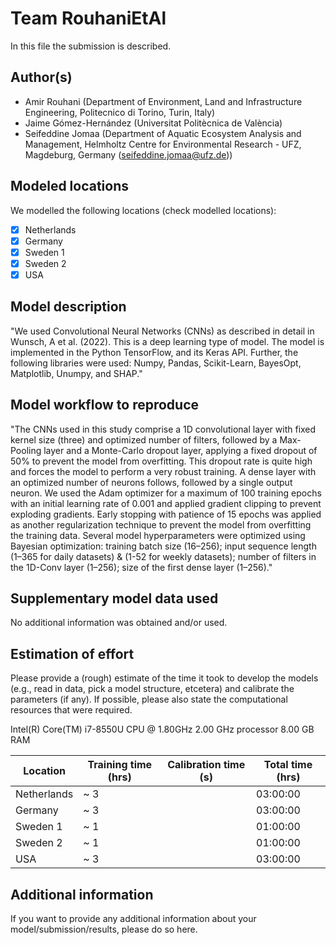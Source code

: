 # Team RouhaniEtAl

In this file the submission is described. 

## Author(s)

- Amir Rouhani (Department of Environment, Land and Infrastructure Engineering, Politecnico di Torino, Turin, Italy)
- Jaime Gómez-Hernández (Universitat Politècnica de València)
- Seifeddine Jomaa (Department of Aquatic Ecosystem Analysis and Management, Helmholtz Centre for Environmental Research - UFZ, Magdeburg, Germany (seifeddine.jomaa@ufz.de))

## Modeled locations

We modelled the following locations (check modelled locations):

- [x] Netherlands
- [x] Germany
- [X] Sweden 1
- [x] Sweden 2
- [x] USA

## Model description

"We used Convolutional Neural Networks (CNNs) as described in detail in Wunsch, A et al. (2022). This is a deep learning type of model. The model is 
implemented in the Python TensorFlow, and its Keras API. Further, the following libraries were used: Numpy, Pandas, Scikit-Learn, BayesOpt, Matplotlib, Unumpy, and SHAP."

## Model workflow to reproduce

"The CNNs used in this study comprise a 1D convolutional layer with fixed kernel size (three) and optimized number of filters, followed by a Max-Pooling layer and a 
Monte-Carlo dropout layer, applying a fixed dropout of 50% to prevent the model from overfitting. This dropout rate is quite high and forces the model to perform a
very robust training. A dense layer with an optimized number of neurons follows, followed by a single output neuron. We used the Adam optimizer for a maximum of 100
training epochs with an initial learning rate of 0.001 and applied gradient clipping to prevent exploding gradients. Early stopping with patience of 15 epochs was 
applied as another regularization technique to prevent the model from overfitting the training data. Several model hyperparameters were optimized using Bayesian
optimization: training batch size (16–256); input sequence length (1–365 for daily datasets) & (1-52 for weekly datasets); number of filters in the 1D-Conv 
layer (1–256); size of the first dense layer (1–256)."

## Supplementary model data used

No additional information was obtained and/or used.

## Estimation of effort

Please provide a (rough) estimate of the time it took to develop the models (e.g., read in data, pick a model 
structure, etcetera) and calibrate the parameters (if any). If possible, please also state the computational resources that 
were required.

Intel(R) Core(TM) i7-8550U CPU @ 1.80GHz   2.00 GHz processor
8.00 GB RAM 

| Location    |   Training time (hrs)  | Calibration time (s) | Total time (hrs) | 
|-------------|------------------------|----------------------|------------------|
| Netherlands | ~ 3                    |                      | 03:00:00         |
| Germany     | ~ 3                    |                      | 03:00:00         |
| Sweden 1    | ~ 1                    |                      | 01:00:00         |
| Sweden 2    | ~ 1                    |                      | 01:00:00         |
| USA         | ~ 3                    |                      | 03:00:00         |

## Additional information

If you want to provide any additional information about your model/submission/results, please do so here.